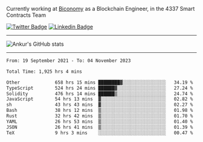 Currently working at [Biconomy](https://biconomy.io/) as a Blockchain Engineer, in the 4337 Smart Contracts Team

 [![Twitter Badge](https://img.shields.io/badge/-@ankurdubey521-1ca0f1?style=flat-square&labelColor=1ca0f1&logo=twitter&logoColor=white&link=https://twitter.com/ankurdubey521)](https://twitter.com/ankurdubey521) [![Linkedin Badge](https://img.shields.io/badge/-ankurdubey521-blue?style=flat-square&logo=Linkedin&logoColor=white&link=https://www.linkedin.com/in/ankurdubey521/)](https://www.linkedin.com/in/ankurdubey521/)

<hr/>

![Ankur's GitHub stats](https://github-readme-stats.vercel.app/api?username=ankurdubey521&count_private=true&theme=radical)

<hr/>

<!--START_SECTION:waka-->

```txt
From: 19 September 2021 - To: 04 November 2023

Total Time: 1,925 hrs 4 mins

Other             658 hrs 15 mins ████████▓░░░░░░░░░░░░░░░░   34.19 %
TypeScript        524 hrs 24 mins ██████▓░░░░░░░░░░░░░░░░░░   27.24 %
Solidity          476 hrs 14 mins ██████▒░░░░░░░░░░░░░░░░░░   24.74 %
JavaScript        54 hrs 13 mins  ▓░░░░░░░░░░░░░░░░░░░░░░░░   02.82 %
sh                43 hrs 43 mins  ▓░░░░░░░░░░░░░░░░░░░░░░░░   02.27 %
Bash              38 hrs 12 mins  ▒░░░░░░░░░░░░░░░░░░░░░░░░   01.98 %
Rust              32 hrs 42 mins  ▒░░░░░░░░░░░░░░░░░░░░░░░░   01.70 %
YAML              26 hrs 53 mins  ▒░░░░░░░░░░░░░░░░░░░░░░░░   01.40 %
JSON              26 hrs 41 mins  ▒░░░░░░░░░░░░░░░░░░░░░░░░   01.39 %
TeX               9 hrs 3 mins    ░░░░░░░░░░░░░░░░░░░░░░░░░   00.47 %
```

<!--END_SECTION:waka-->
